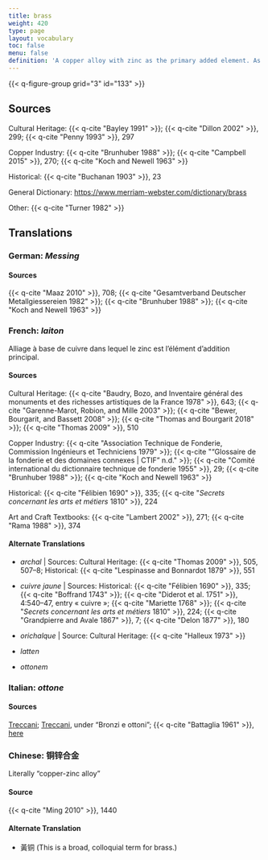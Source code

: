 ```yaml
---
title: brass
weight: 420
type: page
layout: vocabulary
toc: false
menu: false
definition: 'A copper alloy with zinc as the primary added element. As with bronzes, there are a wide variety of brass alloys.'
---
```


{{< q-figure-group grid="3" id="133" >}}

## Sources

Cultural Heritage: {{< q-cite "Bayley 1991" >}}; {{< q-cite "Dillon 2002" >}}, 299; {{< q-cite "Penny 1993" >}}, 297

Copper Industry: {{< q-cite "Brunhuber 1988" >}}; {{< q-cite "Campbell 2015" >}}, 270; {{< q-cite "Koch and Newell 1963" >}}

Historical: {{< q-cite "Buchanan 1903" >}}, 23

General Dictionary: <https://www.merriam-webster.com/dictionary/brass>

Other: {{< q-cite "Turner 1982" >}}

## Translations

<div class="accordion">

### **German**: *Messing*

#### Sources

{{< q-cite "Maaz 2010" >}}, 708; {{< q-cite "Gesamtverband Deutscher Metallgiessereien 1982" >}}; {{< q-cite "Brunhuber 1988" >}}; {{< q-cite "Koch and Newell 1963" >}}

### **French**: *laiton*

Alliage à base de cuivre dans lequel le zinc est l’élément d’addition principal.

#### Sources

Cultural Heritage: {{< q-cite "Baudry, Bozo, and Inventaire général des monuments et des richesses artistiques de la France 1978" >}}, 643; {{< q-cite "Garenne-Marot, Robion, and Mille 2003" >}}; {{< q-cite "Bewer, Bourgarit, and Bassett 2008" >}}; {{< q-cite "Thomas and Bourgarit 2018" >}}; {{< q-cite "Thomas 2009" >}}, 510

Copper Industry: {{< q-cite "Association Technique de Fonderie, Commission Ingénieurs et Techniciens 1979" >}}; {{< q-cite "“Glossaire de la fonderie et des domaines connexes | CTIF” n.d." >}}; {{< q-cite "Comité international du dictionnaire technique de fonderie 1955" >}}, 29; {{< q-cite "Brunhuber 1988" >}}; {{< q-cite "Koch and Newell 1963" >}}

Historical: {{< q-cite "Félibien 1690" >}}, 335; {{< q-cite "*Secrets concernant les arts et métiers* 1810" >}}, 224

Art and Craft Textbooks: {{< q-cite "Lambert 2002" >}}, 271; {{< q-cite "Rama 1988" >}}, 374

#### Alternate Translations

- *archal* | Sources: Cultural Heritage: {{< q-cite "Thomas 2009" >}}, 505, 507–8; Historical: {{< q-cite "Lespinasse and Bonnardot 1879" >}}, 551

- *cuivre jaune* | Sources: Historical: {{< q-cite "Félibien 1690" >}}, 335; {{< q-cite "Boffrand 1743" >}}; {{< q-cite "Diderot et al. 1751" >}}, 4:540–47, entry « cuivre »; {{< q-cite "Mariette 1768" >}}; {{< q-cite "*Secrets concernant les arts et métiers* 1810" >}}, 224; {{< q-cite "Grandpierre and Avale 1867" >}}, 7; {{< q-cite "Delon 1877" >}}, 180

- *orichalque* | Source: Cultural Heritage: {{< q-cite "Halleux 1973" >}}

- *latten*

- *ottonem*

### **Italian**: *ottone*

#### Sources

[Treccani](http://www.treccani.it/vocabolario/ottone/); [Treccani](https://www.treccani.it/enciclopedia/fusione_%28Enciclopedia-Italiana%29/), under “Bronzi e ottoni”; {{< q-cite "Battaglia 1961" >}}, [here](http://www.gdli.it/pdf_viewer/Scripts/pdf.js/web/viewer.asp?file=/PDF/GDLI12/GDLI_12_ocr_295.pdf&parola=ottone)

### **Chinese**: 铜锌合金

Literally “copper-zinc alloy”

#### Source

{{< q-cite "Ming 2010" >}}, 1440

#### Alternate Translation

- 黃铜 (This is a broad, colloquial term for brass.)

</div>
